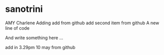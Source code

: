 # sanotrini
AMY
Charlene Adding
add from github
add second item from github
A new line of code

And write something here ...


add in 3.29pm 10 may from github
